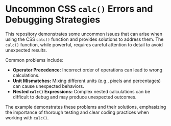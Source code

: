 # Uncommon CSS `calc()` Errors and Debugging Strategies

This repository demonstrates some uncommon issues that can arise when using the CSS `calc()` function and provides solutions to address them. The `calc()` function, while powerful, requires careful attention to detail to avoid unexpected results. 

Common problems include:

- **Operator Precedence:** Incorrect order of operations can lead to wrong calculations.
- **Unit Mismatches:** Mixing different units (e.g., pixels and percentages) can cause unexpected behaviors.
- **Nested `calc()` Expressions:**  Complex nested calculations can be difficult to debug and may produce unexpected outcomes.

The example demonstrates these problems and their solutions, emphasizing the importance of thorough testing and clear coding practices when working with `calc()`.
